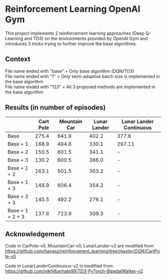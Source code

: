 # Reinforcement Learning OpenAI Gym

This project implements 2 reinforcement learning approaches (Deep Q-Learning and TD3) on the environments provided by OpenAI Gym
and introduces 3 tricks trying to further improve the base algorithms.

## Context
File name ended with "base" = Only base algorithm (DQN/TD3)\
File name ended with "1"    = Only semi-adaptive batch size is implemented in the base algorithm\
File name ended with "123"  = All 3 proposed methods are implemented in the base algorithm


## Results (in number of episodes)
|                  | Cart Pole | Mountain Car | Lunar Lander | Lunar Lander Continuous |
|------------------|-----------|--------------|--------------|-------------------------|
| Base             | 275.4     | 641.9        | 402.2        | 377.6                   |
| Base + 1         | 168.9     | 494.6        | 330.1        | 297.11                  |
| Base + 2         | 150.5     | 601.5        | 341.1        | -                       |
| Base + 3         | 130.2     | 600.5        | 366.0        | -                       |
| Base + 1 + 2     | 163.1     | 501.5        | 363.2        | -                       |
| Base + 1 + 3     | 148.9     | 606.4        | 354.2        | -                       |
| Base + 2 + 3     | 145.5     | 492.2        | 276.1        | -                       |
| Base + 1 + 2 + 3 | 137.6     | 723.9        | 309.3        | -                       |

## Acknowledgement
Code in CarPole-v0, MountainCar-v0, LunarLander-v2 are modified from\
https://github.com/hangsz/reinforcement_learning/tree/master/DQN/CartPole-v0

Code in LunarLanderContinuous-v2 is modified from\
https://github.com/nikhilbarhate99/TD3-PyTorch-BipedalWalker-v2
